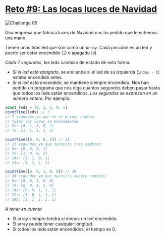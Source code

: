 # [Reto #9: Las locas luces de Navidad](https://adventjs.dev/es/challenges/2022/9)

![Challenge 09](https://adventjs.dev/challenges-2022/9.svg)

Una empresa que fabrica luces de Navidad nos ha pedido que le echemos una mano.

Tienen unas tiras led que son como un ``Array``. Cada posición es un led y puede ser estar encendido (``1``) o apagado (``0``).

*Cada 7 segundos*, los leds cambian de estado de esta forma:

- *Si el led está apagado*, se enciende si el led de su izquierda (``index - 1``) estaba encendido antes.
- *Si el led está encendido*, se mantiene siempre encendido.
Nos han pedido un programa que nos diga cuantos segundos deben pasar hasta que todos los leds están encendidos. *Los segundos se expresan en un número entero*. Por ejemplo:

```js
const leds = [0, 1, 1, 0, 1]
countTime(leds) // 7
// 7 segundos ya que en el primer cambio
// todas las luces se encendieron
// 0s: [0, 1, 1, 0, 1]
// 7s: [1, 1, 1, 1, 1]

countTime([0, 0, 0, 1]) // 21
// 21 segundos ya que necesita tres cambios:
// 0s: [0, 0, 0, 1]
// 7s: [1, 0, 0, 1]
// 14s: [1, 1, 0, 1]
// 21s: [1, 1, 1, 1]

countTime([0, 0, 1, 0, 0]) // 28
// 28 segundos ya que necesita cuatro cambios:
// 0s: [0, 0, 1, 0, 0]
// 7s: [0, 0, 1, 1, 0]
// 14s: [0, 0, 1, 1, 1]
// 21s: [1, 0, 1, 1, 1]
// 28s: [1, 1, 1, 1, 1]
```

*A tener en cuenta*
- El array siempre tendrá al menos un led encendido.
- El array puede tener cualquier longitud.
- Si todos los leds están encendidos, el tiempo es 0.